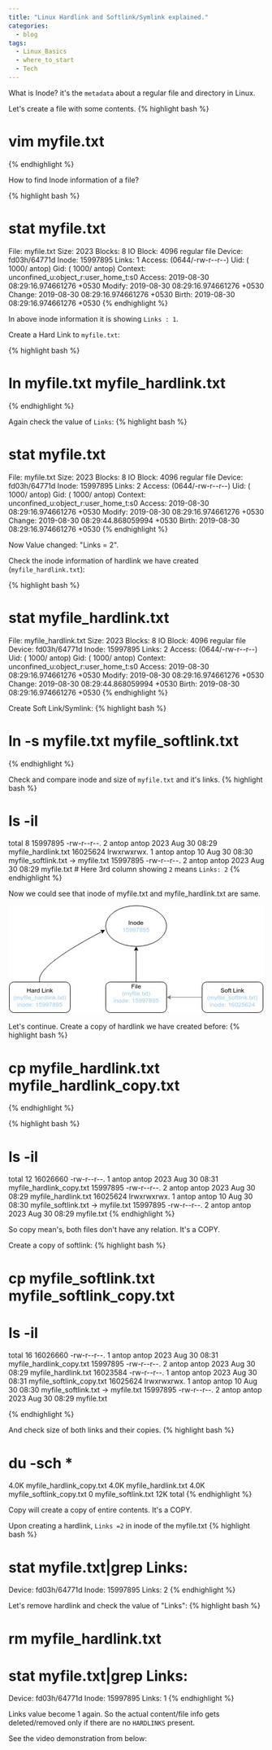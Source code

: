 ```yaml
---
title: "Linux Hardlink and Softlink/Symlink explained."
categories:
  - blog
tags:
  - Linux_Basics
  - where_to_start
  - Tech
---
```


What is Inode?
it's the `metadata` about a regular file and directory in Linux.

Let's create a file with some contents.
{% highlight bash %}
# vim myfile.txt
{% endhighlight %}


How to find Inode information of a file?

{% highlight bash %}
# stat myfile.txt
  File: myfile.txt
  Size: 2023      	Blocks: 8          IO Block: 4096   regular file
Device: fd03h/64771d	Inode: 15997895    Links: 1
Access: (0644/-rw-r--r--)  Uid: ( 1000/   antop)   Gid: ( 1000/   antop)
Context: unconfined_u:object_r:user_home_t:s0
Access: 2019-08-30 08:29:16.974661276 +0530
Modify: 2019-08-30 08:29:16.974661276 +0530
Change: 2019-08-30 08:29:16.974661276 +0530
Birth: 2019-08-30 08:29:16.974661276 +0530
{% endhighlight %}


In above inode information it is showing `Links : 1`.


Create a Hard Link to `myfile.txt`:

{% highlight bash %}
# ln myfile.txt myfile_hardlink.txt
{% endhighlight %}

Again check the value of `Links`:
{% highlight bash %}
# stat myfile.txt
  File: myfile.txt
  Size: 2023      	Blocks: 8          IO Block: 4096   regular file
Device: fd03h/64771d	Inode: 15997895    Links: 2
Access: (0644/-rw-r--r--)  Uid: ( 1000/   antop)   Gid: ( 1000/   antop)
Context: unconfined_u:object_r:user_home_t:s0
Access: 2019-08-30 08:29:16.974661276 +0530
Modify: 2019-08-30 08:29:16.974661276 +0530
Change: 2019-08-30 08:29:44.868059994 +0530
 Birth: 2019-08-30 08:29:16.974661276 +0530
{% endhighlight %}


Now Value changed: "Links = 2".

Check the inode information of hardlink we have created (`myfile_hardlink.txt`):

{% highlight bash %}
# stat myfile_hardlink.txt
  File: myfile_hardlink.txt
  Size: 2023      	Blocks: 8          IO Block: 4096   regular file
Device: fd03h/64771d	Inode: 15997895    Links: 2
Access: (0644/-rw-r--r--)  Uid: ( 1000/   antop)   Gid: ( 1000/   antop)
Context: unconfined_u:object_r:user_home_t:s0
Access: 2019-08-30 08:29:16.974661276 +0530
Modify: 2019-08-30 08:29:16.974661276 +0530
Change: 2019-08-30 08:29:44.868059994 +0530
 Birth: 2019-08-30 08:29:16.974661276 +0530
{% endhighlight %}



Create Soft Link/Symlink:
{% highlight bash %}
# ln -s myfile.txt myfile_softlink.txt
{% endhighlight %}


Check and compare inode and size of `myfile.txt` and it's links.
{% highlight bash %}
# ls -il                              
total 8
15997895 -rw-r--r--. 2 antop antop 2023 Aug 30 08:29 myfile_hardlink.txt
16025624 lrwxrwxrwx. 1 antop antop   10 Aug 30 08:30 myfile_softlink.txt -> myfile.txt
15997895 -rw-r--r--. 2 antop antop 2023 Aug 30 08:29 myfile.txt                           # Here 3rd column showing `2` means `Links: 2`
{% endhighlight %}

Now we could see that inode of myfile.txt and myfile_hardlink.txt are same.

![hardlink and softlink](/assets/images/hardlink_softlink.jpg)


Let's continue. Create a copy of hardlink we have created before:
{% highlight bash %}
# cp myfile_hardlink.txt myfile_hardlink_copy.txt
{% endhighlight %}

{% highlight bash %}
# ls -il
total 12
16026660 -rw-r--r--. 1 antop antop 2023 Aug 30 08:31 myfile_hardlink_copy.txt
15997895 -rw-r--r--. 2 antop antop 2023 Aug 30 08:29 myfile_hardlink.txt
16025624 lrwxrwxrwx. 1 antop antop   10 Aug 30 08:30 myfile_softlink.txt -> myfile.txt
15997895 -rw-r--r--. 2 antop antop 2023 Aug 30 08:29 myfile.txt
{% endhighlight %}


So copy mean's, both files don't have any relation. It's a COPY.

Create a copy of softlink:
{% highlight bash %}
# cp myfile_softlink.txt myfile_softlink_copy.txt

# ls -il
total 16
16026660 -rw-r--r--. 1 antop antop 2023 Aug 30 08:31 myfile_hardlink_copy.txt
15997895 -rw-r--r--. 2 antop antop 2023 Aug 30 08:29 myfile_hardlink.txt
16023584 -rw-r--r--. 1 antop antop 2023 Aug 30 08:31 myfile_softlink_copy.txt
16025624 lrwxrwxrwx. 1 antop antop   10 Aug 30 08:30 myfile_softlink.txt -> myfile.txt
15997895 -rw-r--r--. 2 antop antop 2023 Aug 30 08:29 myfile.txt

{% endhighlight %}


And check size of both links and their copies.
{% highlight bash %}
# du -sch *

4.0K	myfile_hardlink_copy.txt
4.0K	myfile_hardlink.txt
4.0K	myfile_softlink_copy.txt
0	myfile_softlink.txt
12K	total
{% endhighlight %}


Copy will create a copy of entire contents. It's a COPY.

Upon creating a hardlink, `Links =2` in inode of the myfile.txt
{% highlight bash %}
# stat myfile.txt|grep Links:
Device: fd03h/64771d	Inode: 15997895    Links: 2
{% endhighlight %}

Let's remove hardlink and check the value of "Links":
{% highlight bash %}
# rm myfile_hardlink.txt

# stat myfile.txt|grep Links:
Device: fd03h/64771d	Inode: 15997895    Links: 1
{% endhighlight %}

Links value become 1 again. So the actual content/file info gets deleted/removed only if there are no `HARDLINKS` present.

See the video demonstration from below:

<script id="asciicast-265029" src="https://asciinema.org/a/265029.js" async></script>
